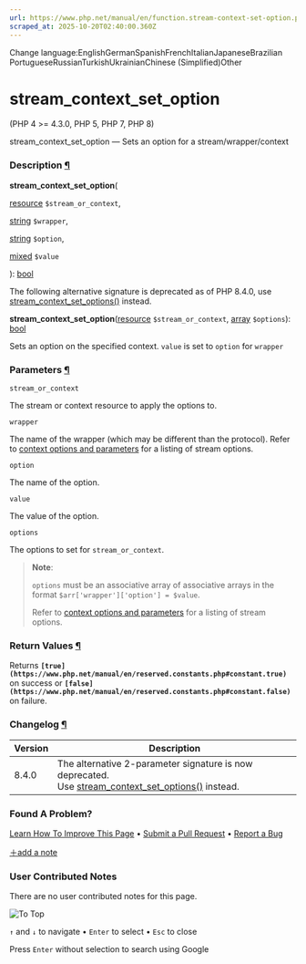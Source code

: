 ```yaml
---
url: https://www.php.net/manual/en/function.stream-context-set-option.php
scraped_at: 2025-10-20T02:40:00.360Z
---
```


Change language:EnglishGermanSpanishFrenchItalianJapaneseBrazilian PortugueseRussianTurkishUkrainianChinese (Simplified)Other

# stream\_context\_set\_option

(PHP 4 >= 4.3.0, PHP 5, PHP 7, PHP 8)

stream\_context\_set\_option — Sets an option for a stream/wrapper/context

### Description [¶](https://www.php.net/manual/en/function.stream-context-set-option.php\#refsect1-function.stream-context-set-option-description)

**stream\_context\_set\_option**(

[resource](https://www.php.net/manual/en/language.types.resource.php) `$stream_or_context`,

[string](https://www.php.net/manual/en/language.types.string.php) `$wrapper`,

[string](https://www.php.net/manual/en/language.types.string.php) `$option`,

[mixed](https://www.php.net/manual/en/language.types.mixed.php) `$value`

): [bool](https://www.php.net/manual/en/language.types.boolean.php)

The following alternative signature is deprecated as of PHP 8.4.0,
use [stream\_context\_set\_options()](https://www.php.net/manual/en/function.stream-context-set-options.php) instead.


**stream\_context\_set\_option**([resource](https://www.php.net/manual/en/language.types.resource.php) `$stream_or_context`, [array](https://www.php.net/manual/en/language.types.array.php) `$options`): [bool](https://www.php.net/manual/en/language.types.boolean.php)

Sets an option on the specified context. `value`
is set to `option` for `wrapper`

### Parameters [¶](https://www.php.net/manual/en/function.stream-context-set-option.php\#refsect1-function.stream-context-set-option-parameters)

`stream_or_context`

The stream or context resource to apply the options to.


`wrapper`

The name of the wrapper (which may be different than the protocol).
Refer to [context options and parameters](https://www.php.net/manual/en/context.php)
for a listing of stream options.


`option`

The name of the option.


`value`

The value of the option.


`options`

The options to set for `stream_or_context`.


> **Note**:
>
>
> `options` must be an associative
> array of associative arrays in the format
> `$arr['wrapper']['option'] = $value`.
>
>
> Refer to [context options and parameters](https://www.php.net/manual/en/context.php)
> for a listing of stream options.

### Return Values [¶](https://www.php.net/manual/en/function.stream-context-set-option.php\#refsect1-function.stream-context-set-option-returnvalues)

Returns **`[true](https://www.php.net/manual/en/reserved.constants.php#constant.true)`** on success or **`[false](https://www.php.net/manual/en/reserved.constants.php#constant.false)`** on failure.


### Changelog [¶](https://www.php.net/manual/en/function.stream-context-set-option.php\#refsect1-function.stream-context-set-option-changelog)

| Version | Description |
| --- | --- |
| 8.4.0 | The alternative 2-parameter signature is now deprecated.<br> Use [stream\_context\_set\_options()](https://www.php.net/manual/en/function.stream-context-set-options.php) instead. |

### Found A Problem?

[Learn How To Improve This Page](https://github.com/php/doc-base/blob/master/README.md "This will take you to our contribution guidelines on GitHub")
•
[Submit a Pull Request](https://github.com/php/doc-en/blob/master/reference/stream/functions/stream-context-set-option.xml)
•
[Report a Bug](https://github.com/php/doc-en/issues/new?body=From%20manual%20page:%20https:%2F%2Fphp.net%2Ffunction.stream-context-set-option%0A%0A---)

[＋add a note](https://www.php.net/manual/add-note.php?sect=function.stream-context-set-option&repo=en&redirect=https://www.php.net/manual/en/function.stream-context-set-option.php)

### User Contributed Notes

There are no user contributed notes for this page.

![To Top](https://www.php.net/images/to-top@2x.png)

`↑` and `↓` to navigate •
`Enter` to select •
`Esc` to close


Press `Enter` without
selection to search using Google